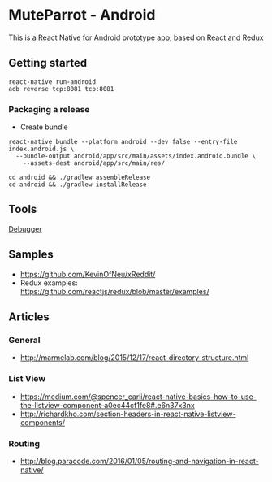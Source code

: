 # MuteParrot - Android

This is a React Native for Android prototype app, based on React and Redux

## Getting started

```
react-native run-android
adb reverse tcp:8081 tcp:8081
```

### Packaging a release

- Create bundle
```
react-native bundle --platform android --dev false --entry-file index.android.js \
  --bundle-output android/app/src/main/assets/index.android.bundle \
    --assets-dest android/app/src/main/res/
```

```
cd android && ./gradlew assembleRelease
cd android && ./gradlew installRelease
```

## Tools
[Debugger](http://localhost:8081/debugger-ui)

## Samples
- https://github.com/KevinOfNeu/xReddit/
- Redux examples: https://github.com/reactjs/redux/blob/master/examples/

## Articles

### General
- http://marmelab.com/blog/2015/12/17/react-directory-structure.html

### List View
- https://medium.com/@spencer_carli/react-native-basics-how-to-use-the-listview-component-a0ec44cf1fe8#.e6n37x3nx
- http://richardkho.com/section-headers-in-react-native-listview-components/

### Routing
- http://blog.paracode.com/2016/01/05/routing-and-navigation-in-react-native/

